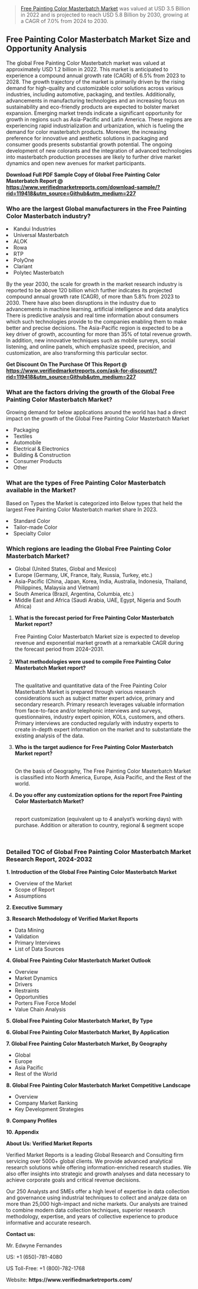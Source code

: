 <blockquote><p><p><a href="https://www.verifiedmarketreports.com/download-sample/?rid=119418&utm_source=Github&utm_medium=227" target="_blank">Free Painting Color Masterbatch Market</a> was valued at USD 3.5 Billion in 2022 and is projected to reach USD 5.8 Billion by 2030, growing at a CAGR of 7.0% from 2024 to 2030.</p></blockquote><p><h2>Free Painting Color Masterbatch Market Size and Opportunity Analysis</h2>The global Free Painting Color Masterbatch market was valued at approximately USD 1.2 billion in 2022. This market is anticipated to experience a compound annual growth rate (CAGR) of 6.5% from 2023 to 2028. The growth trajectory of the market is primarily driven by the rising demand for high-quality and customizable color solutions across various industries, including automotive, packaging, and textiles. Additionally, advancements in manufacturing technologies and an increasing focus on sustainability and eco-friendly products are expected to bolster market expansion. Emerging market trends indicate a significant opportunity for growth in regions such as Asia-Pacific and Latin America. These regions are experiencing rapid industrialization and urbanization, which is fueling the demand for color masterbatch products. Moreover, the increasing preference for innovative and aesthetic solutions in packaging and consumer goods presents substantial growth potential. The ongoing development of new colorants and the integration of advanced technologies into masterbatch production processes are likely to further drive market dynamics and open new avenues for market participants.</p><p class=""><strong>Download Full PDF Sample Copy of Global Free Painting Color Masterbatch Report @ <a href="https://www.verifiedmarketreports.com/download-sample/?rid=119418&amp;utm_source=Github&amp;utm_medium=227" target="_blank">https://www.verifiedmarketreports.com/download-sample/?rid=119418&amp;utm_source=Github&amp;utm_medium=227</a></strong></p><h3 id="" class="">Who are the largest Global manufacturers in the Free Painting Color Masterbatch industry?</h3><p><li>Kandui Industries</li><li> Universal Masterbatch</li><li> ALOK</li><li> Rowa</li><li> RTP</li><li> PolyOne</li><li> Clariant</li><li> Polytec Masterbatch</li></p><div class=""><div class="" dir="" data-message-author-role="" data-message-id="" data-message-model-slug=""><div class=""><div class=""><div class=""><div class="" dir="" data-message-author-role="" data-message-id="" data-message-model-slug=""><div class=""><div class=""><p>By the year 2030, the scale for growth in the market research industry is reported to be above 120 billion which further indicates its projected compound annual growth rate (CAGR), of more than 5.8% from 2023 to 2030. There have also been disruptions in the industry due to advancements in machine learning, artificial intelligence and data analytics There is predictive analysis and real time information about consumers which such technologies provide to the companies enabling them to make better and precise decisions. The Asia-Pacific region is expected to be a key driver of growth, accounting for more than 35% of total revenue growth. In addition, new innovative techniques such as mobile surveys, social listening, and online panels, which emphasize speed, precision, and customization, are also transforming this particular sector.</p><p><strong>Get Discount On The Purchase Of This Report @&nbsp; <a href="https://www.verifiedmarketreports.com/ask-for-discount/?rid=119418&amp;utm_source=Github&amp;utm_medium=227" target="_blank">https://www.verifiedmarketreports.com/ask-for-discount/?rid=119418&amp;utm_source=Github&amp;utm_medium=227</a></strong></p></div></div></div></div></div></div></div></div><h3 id="" class="">What are the factors driving the growth of the Global Free Painting Color Masterbatch Market?</h3><p id="" class="">Growing demand for below applications around the world has had a direct impact on the growth of the Global Free Painting Color Masterbatch Market</p><p id="" class=""><li>Packaging</li><li> Textiles</li><li> Automobile</li><li> Electrical & Electronics</li><li> Building & Construction</li><li> Consumer Products</li><li> Other</li></p><h3 id="" class="">What are the types of Free Painting Color Masterbatch available in the Market?</h3><p id="" class="">Based on Types the Market is categorized into Below types that held the largest Free Painting Color Masterbatch market share In 2023.</p><p id="" class=""><li>Standard Color</li><li> Tailor-made Color</li><li> Specialty Color</li></p><h3 id="" class="">Which regions are leading the Global Free Painting Color Masterbatch Market?</h3><ul><li>Global (United States, Global and Mexico)</li><li>Europe (Germany, UK, France, Italy, Russia, Turkey, etc.)</li><li>Asia-Pacific (China, Japan, Korea, India, Australia, Indonesia, Thailand, Philippines, Malaysia and Vietnam)</li><li>South America (Brazil, Argentina, Columbia, etc.)</li><li>Middle East and Africa (Saudi Arabia, UAE, Egypt, Nigeria and South Africa)</li></ul><p><ol><li><strong>What is the forecast period for Free Painting Color Masterbatch Market report?<br /></strong><br /><span data-sheets-root="1" data-sheets-value="{&quot;1&quot;:2,&quot;2&quot;:&quot;XXXX size is expected to develop revenue and exponential market growth at a remarkable CAGR during the forecast period from 2024&ndash;2030.&quot;}" data-sheets-userformat="{&quot;2&quot;:12674,&quot;4&quot;:{&quot;1&quot;:2,&quot;2&quot;:16776960},&quot;10&quot;:2,&quot;11&quot;:0,&quot;15&quot;:&quot;Arial&quot;,&quot;16&quot;:12}">Free Painting Color Masterbatch Market size is expected to develop revenue and exponential market growth at a remarkable CAGR during the forecast period from 2024&ndash;2031.</span><br /><br /></li><li><strong>What methodologies were used to compile Free Painting Color Masterbatch Market report?<br /><br /></strong><p>The qualitative and quantitative data of the&nbsp;Free Painting Color Masterbatch Market is prepared through various research considerations such as subject matter expert advice, primary and secondary research. Primary research leverages valuable information from face-to-face and/or telephonic interviews and surveys, questionnaires, industry expert opinion, KOLs, customers, and others. Primary interviews are conducted regularly with industry experts to create in-depth expert information on the market and to substantiate the existing analysis of the data.&nbsp;</p></li><li><strong>Who is the target audience for Free Painting Color Masterbatch Market report?<br /><br /></strong><p>On the basis of Geography, The&nbsp;Free Painting Color Masterbatch Market is classified into North America, Europe, Asia Pacific, and the Rest of the world.</p></li><li><strong>Do you offer any customization options for the report Free Painting Color Masterbatch Market?<br /><br /></strong><p>report customization (equivalent up to 4 analyst&rsquo;s working days) with purchase. Addition or alteration to country, regional &amp; segment scope</p><p>&nbsp;</p></li></ol></p><h3 id="" class="">Detailed TOC of Global Free Painting Color Masterbatch Market Research Report, 2024-2032</h3><p id="" class=""><strong>1. Introduction of the Global Free Painting Color Masterbatch Market</strong></p><ul><li>Overview of the Market</li><li>Scope of Report</li><li>Assumptions</li></ul><p id="" class=""><strong>2. Executive Summary</strong></p><p id="" class=""><strong>3. Research Methodology of&nbsp;Verified Market Reports</strong></p><ul><li>Data Mining</li><li>Validation</li><li>Primary Interviews</li><li>List of Data Sources</li></ul><p id="" class=""><strong>4. Global Free Painting Color Masterbatch Market Outlook</strong></p><ul><li>Overview</li><li>Market Dynamics</li><li>Drivers</li><li>Restraints</li><li>Opportunities</li><li>Porters Five Force Model</li><li>Value Chain Analysis</li></ul><p id="" class=""><strong>5. Global Free Painting Color Masterbatch Market, By&nbsp;Type</strong></p><p id="" class=""><strong>6. Global Free Painting Color Masterbatch Market, By Application</strong></p><p id="" class=""><strong>7. Global Free Painting Color Masterbatch Market, By Geography</strong></p><ul><li>Global</li><li>Europe</li><li>Asia Pacific</li><li>Rest of the World</li></ul><p id="" class=""><strong>8. Global Free Painting Color Masterbatch Market Competitive Landscape</strong></p><ul><li>Overview</li><li>Company Market Ranking</li><li>Key Development Strategies</li></ul><p id="" class=""><strong>9. Company Profiles</strong></p><p id="" class=""><strong>10. Appendix</strong></p><p id="" class=""><strong>About Us: Verified Market Reports</strong></p><p id="" class="">Verified Market Reports is a leading Global Research and Consulting firm servicing over 5000+ global clients. We provide advanced analytical research solutions while offering information-enriched research studies. We also offer insights into strategic and growth analyses and data necessary to achieve corporate goals and critical revenue decisions.</p><p id="" class="">Our 250 Analysts and SMEs offer a high level of expertise in data collection and governance using industrial techniques to collect and analyze data on more than 25,000 high-impact and niche markets. Our analysts are trained to combine modern data collection techniques, superior research methodology, expertise, and years of collective experience to produce informative and accurate research.</p><p id="" class=""><strong>Contact us:</strong></p><p id="" class="">Mr. Edwyne Fernandes</p><p id="" class="">US: +1 (650)-781-4080</p><p id="" class="">US Toll-Free: +1 (800)-782-1768</p><p id="" class="">Website: <a target="" data-test-app-aware-link=""><strong>https://www.verifiedmarketreports.com/</strong></a></p>
